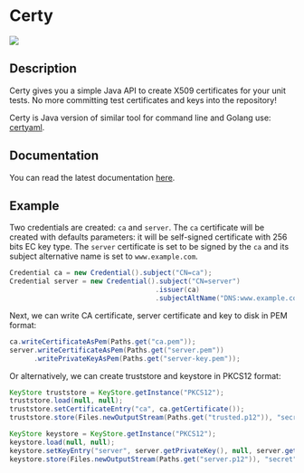 # Certy

![](https://github.com/tsaarni/certy/workflows/unit-tests/badge.svg)

## Description

Certy gives you a simple Java API to create X509 certificates for your unit tests.
No more committing test certificates and keys into the repository!

Certy is Java version of similar tool for command line and Golang use: [certyaml](https://github.com/tsaarni/certyaml).

## Documentation

You can read the latest documentation [here](https://tsaarni.github.io/certy/).

## Example

Two credentials are created: `ca` and `server`.
The `ca` certificate will be created with defaults parameters: it will be self-signed certificate with 256 bits EC key type.
The `server` certificate is set to be signed by the `ca` and its subject alternative name is set to `www.example.com`.

```java
Credential ca = new Credential().subject("CN=ca");
Credential server = new Credential().subject("CN=server")
                                    .issuer(ca)
                                    .subjectAltName("DNS:www.example.com");
```

Next, we can write CA certificate, server certificate and key to disk in PEM format:

```java
ca.writeCertificateAsPem(Paths.get("ca.pem"));
server.writeCertificateAsPem(Paths.get("server.pem"))
      .writePrivateKeyAsPem(Paths.get("server-key.pem"));
```

Or alternatively, we can create truststore and keystore in PKCS12 format:

```java
KeyStore truststore = KeyStore.getInstance("PKCS12");
truststore.load(null, null);
truststore.setCertificateEntry("ca", ca.getCertificate());
truststore.store(Files.newOutputStream(Paths.get("trusted.p12")), "secret".toCharArray());

KeyStore keystore = KeyStore.getInstance("PKCS12");
keystore.load(null, null);
keystore.setKeyEntry("server", server.getPrivateKey(), null, server.getCertificates());
keystore.store(Files.newOutputStream(Paths.get("server.p12")), "secret".toCharArray());
```
